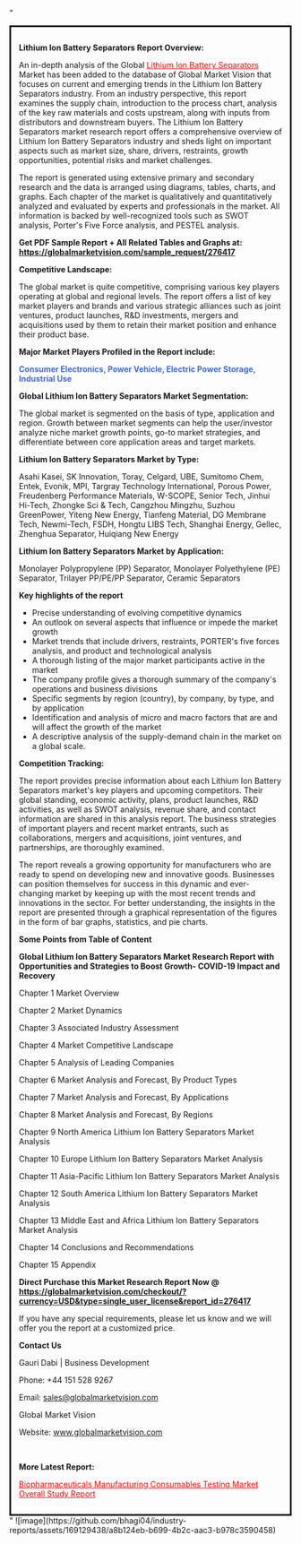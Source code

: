 "<div style='border: 3px solid black; padding: 1em;'>

<strong>Lithium Ion Battery Separators Report Overview:</strong>

An in-depth analysis of the Global <a style='color: #ff0000;' href='https://globalmarketvision.com/reports/global-lithium-ion-battery-separators-market/276417'>Lithium Ion Battery Separators</a> Market has been added to the database of Global Market Vision that focuses on current and emerging trends in the Lithium Ion Battery Separators industry. From an industry perspective, this report examines the supply chain, introduction to the process chart, analysis of the key raw materials and costs upstream, along with inputs from distributors and downstream buyers. The Lithium Ion Battery Separators market research report offers a comprehensive overview of Lithium Ion Battery Separators industry and sheds light on important aspects such as market size, share, drivers, restraints, growth opportunities, potential risks and market challenges.

The report is generated using extensive primary and secondary research and the data is arranged using diagrams, tables, charts, and graphs. Each chapter of the market is qualitatively and quantitatively analyzed and evaluated by experts and professionals in the market. All information is backed by well-recognized tools such as SWOT analysis, Porter's Five Force analysis, and PESTEL analysis.

<strong>Get PDF Sample Report + All Related Tables and Graphs at</strong><strong>:</strong><strong> <a style='color: #ff0000;' href='https://globalmarketvision.com/sample_request/276417?utm_source=linkedinPulse&utm_medium=SN&utm_campaign=SN'><strong>https://globalmarketvision.com/sample_request/276417</strong></a></strong>

<strong>Competitive Landscape:</strong>

The global market is quite competitive, comprising various key players operating at global and regional levels. The report offers a list of key market players and brands and various strategic alliances such as joint ventures, product launches, R&amp;D investments, mergers and acquisitions used by them to retain their market position and enhance their product base.

<strong>Major Market Players Profiled in the Report include:</strong>

<strong style='color: #4169e1;'>Consumer Electronics, Power Vehicle, Electric Power Storage, Industrial Use</strong>

<strong>Global Lithium Ion Battery Separators Market Segmentation:</strong>

The global market is segmented on the basis of type, application and region. Growth between market segments can help the user/investor analyze niche market growth points, go-to market strategies, and differentiate between core application areas and target markets.

<strong>Lithium Ion Battery Separators Market by Type</strong><strong>:</strong>

Asahi Kasei, SK Innovation, Toray, Celgard, UBE, Sumitomo Chem, Entek, Evonik, MPI, Targray Technology International, Porous Power, Freudenberg Performance Materials, W-SCOPE, Senior Tech, Jinhui Hi-Tech, Zhongke Sci & Tech, Cangzhou Mingzhu, Suzhou GreenPower, Yiteng New Energy, Tianfeng Material, DG Membrane Tech, Newmi-Tech, FSDH, Hongtu LIBS Tech, Shanghai Energy, Gellec, Zhenghua Separator, Huiqiang New Energy

<strong>Lithium Ion Battery Separators Market by</strong><strong> Application:</strong>

Monolayer Polypropylene (PP) Separator, Monolayer Polyethylene (PE) Separator, Trilayer PP/PE/PP Separator, Ceramic Separators

<strong>Key highlights of the report</strong>
<ul>
  <li>Precise understanding of evolving competitive dynamics</li>
  <li>An outlook on several aspects that influence or impede the market growth</li>
  <li>Market trends that include drivers, restraints, PORTER's five forces analysis, and product and technological analysis</li>
  <li>A thorough listing of the major market participants active in the market</li>
  <li>The company profile gives a thorough summary of the company's operations and business divisions</li>
  <li>Specific segments by region (country), by company, by type, and by application</li>
  <li>Identification and analysis of micro and macro factors that are and will affect the growth of the market</li>
  <li>A descriptive analysis of the supply-demand chain in the market on a global scale.</li>
</ul>
<strong>Competition Tracking:</strong>

The report provides precise information about each Lithium Ion Battery Separators market's key players and upcoming competitors. Their global standing, economic activity, plans, product launches, R&amp;D activities, as well as SWOT analysis, revenue share, and contact information are shared in this analysis report. The business strategies of important players and recent market entrants, such as collaborations, mergers and acquisitions, joint ventures, and partnerships, are thoroughly examined.

The report reveals a growing opportunity for manufacturers who are ready to spend on developing new and innovative goods. Businesses can position themselves for success in this dynamic and ever-changing market by keeping up with the most recent trends and innovations in the sector. For better understanding, the insights in the report are presented through a graphical representation of the figures in the form of bar graphs, statistics, and pie charts.

<strong>Some Points from Table of Content</strong>

<strong>Global Lithium Ion Battery Separators Market Research Report with Opportunities and Strategies to Boost Growth- COVID-19 Impact and Recovery</strong>

Chapter 1 Market Overview

Chapter 2 Market Dynamics

Chapter 3 Associated Industry Assessment

Chapter 4 Market Competitive Landscape

Chapter 5 Analysis of Leading Companies

Chapter 6 Market Analysis and Forecast, By Product Types

Chapter 7 Market Analysis and Forecast, By Applications

Chapter 8 Market Analysis and Forecast, By Regions

Chapter 9 North America Lithium Ion Battery Separators Market Analysis

Chapter 10 Europe Lithium Ion Battery Separators Market Analysis

Chapter 11 Asia-Pacific Lithium Ion Battery Separators Market Analysis

Chapter 12 South America Lithium Ion Battery Separators Market Analysis

Chapter 13 Middle East and Africa Lithium Ion Battery Separators Market Analysis

Chapter 14 Conclusions and Recommendations

Chapter 15 Appendix

<strong>Direct Purchase this Market Research Report Now @ <a style='color: #ff0000;' href='https://globalmarketvision.com/checkout/?currency=USD&type=single_user_license&report_id=276417?utm_source=linkedinPulse&utm_medium=SN&utm_campaign=SN'><strong>https://globalmarketvision.com/checkout/?currency=USD&type=single_user_license&report_id=276417</strong></a></strong>

If you have any special requirements, please let us know and we will offer you the report at a customized price.
<p id='ember58' class='ember-view reader-content-blocks__paragraph'><strong>Contact Us</strong></p>
<p id='ember59' class='ember-view reader-content-blocks__paragraph'>Gauri Dabi | Business Development</p>
<p id='ember60' class='ember-view reader-content-blocks__paragraph'>Phone: +44 151 528 9267</p>
Email: <a href='mailto:sales@globalmarketvision.com'>sales@globalmarketvision.com</a>

Global Market Vision

Website: <a href='http://www.globalmarketvision.com/'>www.globalmarketvision.com</a>

&nbsp;

<strong>More Latest Report:</strong>

<a style='color: #ff0000;' href='https://medium.com/@apurvashinde1994/biopharmaceuticals-manufacturing-consumables-testing-market-overall-study-report-8d6d8088d8d2'>Biopharmaceuticals Manufacturing Consumables Testing Market Overall Study Report</a>

</div>"
![image](https://github.com/bhagi04/industry-reports/assets/169129438/a8b124eb-b699-4b2c-aac3-b978c3590458)

